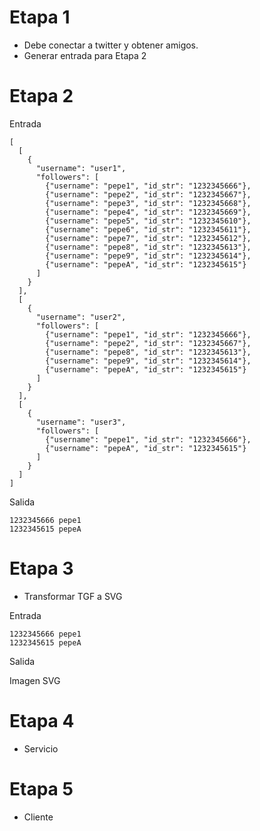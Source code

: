 # Etapa 1

* Debe conectar a twitter y obtener amigos.
* Generar entrada para Etapa 2

# Etapa 2

Entrada

```
[
  [
    {
      "username": "user1",
      "followers": [
        {"username": "pepe1", "id_str": "1232345666"},
        {"username": "pepe2", "id_str": "1232345667"},
        {"username": "pepe3", "id_str": "1232345668"},
        {"username": "pepe4", "id_str": "1232345669"},
        {"username": "pepe5", "id_str": "1232345610"},
        {"username": "pepe6", "id_str": "1232345611"},
        {"username": "pepe7", "id_str": "1232345612"},
        {"username": "pepe8", "id_str": "1232345613"},
        {"username": "pepe9", "id_str": "1232345614"},
        {"username": "pepeA", "id_str": "1232345615"}
      ]
    }
  ],
  [
    {
      "username": "user2",
      "followers": [
        {"username": "pepe1", "id_str": "1232345666"},
        {"username": "pepe2", "id_str": "1232345667"},
        {"username": "pepe8", "id_str": "1232345613"},
        {"username": "pepe9", "id_str": "1232345614"},
        {"username": "pepeA", "id_str": "1232345615"}
      ]
    }
  ],
  [
    {
      "username": "user3",
      "followers": [
        {"username": "pepe1", "id_str": "1232345666"},
        {"username": "pepeA", "id_str": "1232345615"}
      ]
    }
  ]
]
```

Salida

```
1232345666 pepe1
1232345615 pepeA
```

# Etapa 3

* Transformar TGF a SVG

Entrada

```
1232345666 pepe1
1232345615 pepeA
```

Salida

Imagen SVG

# Etapa 4

* Servicio

# Etapa 5

* Cliente

